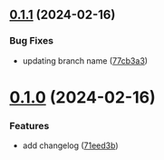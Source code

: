 ## [0.1.1](https://github.com/ellenmir/greetings-ci/compare/v0.1.0...v0.1.1) (2024-02-16)


### Bug Fixes

* updating branch name ([77cb3a3](https://github.com/ellenmir/greetings-ci/commit/77cb3a34dbcdaaef36ae50f0d169e55614823a8f))



# [0.1.0](https://github.com/ellenmir/greetings-ci/compare/71eed3bf25e497bd68147d92b22054e920ffe3d5...v0.1.0) (2024-02-16)


### Features

* add changelog ([71eed3b](https://github.com/ellenmir/greetings-ci/commit/71eed3bf25e497bd68147d92b22054e920ffe3d5))



